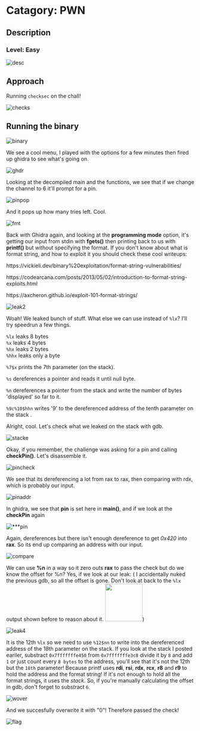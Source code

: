 # Catagory: PWN
## Description
### Level: Easy

![desc](https://github.com/user-attachments/assets/b2559bb8-bd8c-47f7-a719-0ab7f67abdef)

## Approach

Running `checksec` on the chall!

![checks](https://github.com/user-attachments/assets/7a838479-0e3e-4a45-a0d3-c66c6de330a3)

## Running the binary

![binary](https://github.com/user-attachments/assets/a5287302-7a99-4deb-9b40-c8ccf748b1a1)

We see a cool menu, I played with the options for a few minutes then fired up ghidra to see what's going on.

![ghdr](https://github.com/user-attachments/assets/e57e046e-d206-4db2-81f1-d7ae6c296792)

Looking at the decompiled main and the functions, we see that if we change the channel to 6 it'll prompt for a pin.

![pinpop](https://github.com/user-attachments/assets/161f0d91-f11e-42ef-b930-b8451e5a18ff)

And it pops up how many tries left. Cool. 

![fmt](https://github.com/user-attachments/assets/2c3b6047-0962-43f6-b5e7-c2ef1442f4c1)

Back with Ghidra again, and looking at the **programming mode** option, it's getting our input from stdin with **fgets()** then printing back to us with **printf()** but without specifying the format. If you don't know about what is format string, and how to exploit it you should check these cool writeups:

<p>https://vickieli.dev/binary%20exploitation/format-string-vulnerabilities/</p>
<p>https://codearcana.com/posts/2013/05/02/introduction-to-format-string-exploits.html</p>
<p>https://axcheron.github.io/exploit-101-format-strings/</p>

![leak2](https://github.com/user-attachments/assets/d627aafb-9316-462c-a2ba-5112585db671)

Woah! We leaked bunch of stuff. What else we can use instead of `%lx`? I'll try speedrun a few things.  

`%lx` leaks 8 bytes           
`%x` leaks 4 bytes             
`%hx` leaks 2 bytes            
`%hhx` leaks only a byte 

`%7$x` prints the 7th parameter (on the stack).

`%s` dereferences a pointer and reads it until null byte.

`%n` dereferences a pointer from the stack and write the number of bytes 'displayed' so far to it.

`%9c%10$hhn` writes '9' to the dereferenced address of the tenth parameter on the stack .

Alright, cool. Let's check what we leaked on the stack with gdb.

![stacke](https://github.com/user-attachments/assets/fb5cafef-8950-42bf-bca5-b6b459ee4c07)

Okay, if you remember, the challenge was asking for a pin and calling **checkPin()**. Let's disassemble it.

![pincheck](https://github.com/user-attachments/assets/73a7d3e3-7a5c-4339-ac6e-048cb4ae8a68)

We see that its dereferencing a lot from rax to rax, then comparing with rdx, which is probably our input. 

![pinaddr](https://github.com/user-attachments/assets/31a216d4-2c91-423f-bd84-58e11406ea95)

In ghidra, we see that **pin** is set here in **main()**, and if we look at the **checkPin** again

![***pin](https://github.com/user-attachments/assets/a512a286-4a59-4bbe-b440-4f20d960adbc)

Again, dereferences but there isn't enough dereference to get *0x420* into **rax**. So its end up comparing an address with our input.

![compare](https://github.com/user-attachments/assets/82ccace0-317a-4ecf-a788-76c87b9a0a9d)

We can use **%n** in a way so it zero outs **rax** to pass the check but do we know the offset for %n? Yes, if we look at our leak: ( I accidentally nuked the previous gdb, so all the offset is gone. Don't look at back to the `%lx` output shown before to reason about it. <img src=https://i.pinimg.com/originals/44/bb/23/44bb2390afa1d4d8cc1d2399661399bf.gif width="100px" height="100px">)

![leak4](https://github.com/user-attachments/assets/5ecbab13-cf3b-474c-80ad-63cc71395367)

It is the 12th `%lx` so we need to use `%12$nn` to write into the dereferenced address of the 18th parameter on the stack. If you look at the stack I posted eariler, substract `0x7fffffffe450` from `0x7fffffffe3c8` divide it by `8` and add `1` or just count every `8 bytes` to the address, you'll see that it's not the 12th but the `18th` parameter! Because printf uses **rdi**, **rsi**, **rdx**, **rcx**, **r8** and **r9** to hold the address and the format string! If it's not enough to hold all the format strings, it uses the *stack*. So, if you're manually calculating the offset in gdb, don't forget to substract `6`. 

![wover](https://github.com/user-attachments/assets/1fc7f201-afa0-4053-94c4-fb6853cb7f3e)

And we succesfully overwrite it with "0"! Therefore passed the check!

![flag](https://github.com/user-attachments/assets/933b5016-1184-449f-9196-4dad7572da95)













